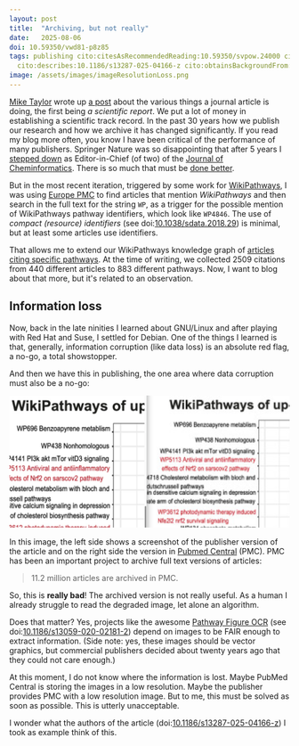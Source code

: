 ```yaml
---
layout: post
title:  "Archiving, but not really"
date:   2025-08-06
doi: 10.59350/vwd81-p8z85
tags: publishing cito:citesAsRecommendedReading:10.59350/svpow.24000 cito:citesAsRecommendedReading:10.1186/s13059-020-02181-2
  cito:describes:10.1186/s13287-025-04166-z cito:obtainsBackgroundFrom:10.1038/sdata.2018.29
image: /assets/images/imageResolutionLoss.png
---
```


[Mike Taylor](https://sauropods.win/@mike) wrote up [a post](https://doi.org/10.59350/svpow.24000) about the various things a journal article is doing,
the first being *a scientific report*. We put a lot of money in establishing a scientific track record. In the past 30 years
how we publish our research and how we archive it has changed significantly. If you read my blog more often, you know I have
been critical of the performance of many publishers. Springer Nature was so disappointing that after 5 years I
[stepped down](https://chem-bla-ics.linkedchemistry.info/2021/06/11/conflict-of-interest-or-why-i-am.html)
as Editor-in-Chief (of two) of the [Journal of Cheminformatics](https://en.wikipedia.org/wiki/Journal_of_Cheminformatics).
There is so much that must be [done better](https://chem-bla-ics.linkedchemistry.info/2024/09/16/publishing.html).

But in the most recent iteration, triggered by some work for [WikiPathways](https://www.wikipathways.org/), I was using
[Europe PMC](https://europepmc.org/) to find articles that
mention *WikiPathways* and then search in the full text for the string `WP`, as a trigger for the possible mention of
WikiPathways pathway identifiers, which look like `WP4846`. The use of *compact (resource) identifiers*
(see doi:[10.1038/sdata.2018.29](https://doi.org/10.1038/sdata.2018.29)) is minimal, but at least some articles use identifiers.

That allows me to extend our WikiPathways knowledge graph of [articles citing specific pathways](https://www.wikipathways.org/browse/citedin).
At the time of writing, we collected 2509 citations from 440 different articles to 883 different pathways. Now,
I want to blog about that more, but it's related to an observation.

## Information loss
Now, back in the late ninities I learned about GNU/Linux and after playing with Red Hat and Suse, I settled for Debian.
One of the things I learned is that, generally, information corruption (like data loss) is an absolute red flag, a no-go,
a total showstopper.

And then we have this in publishing, the one area where data corruption must also be a no-go:

![](/assets/images/imageResolutionLoss.png)

In this image, the left side shows a screenshot of the publisher version of the article and on the right side
the version in [Pubmed Central](https://pmc.ncbi.nlm.nih.gov/) (PMC). PMC has been an important project to archive full text versions of articles:

> 11.2 million articles are archived in PMC.

So, this is **really bad**! The archived version is not really useful. As a human I already struggle to read the
degraded image, let alone an algorithm.

Does that matter? Yes, projects like the awesome
[Pathway Figure OCR](https://pfocr.wikipathways.org/) (see doi:[10.1186/s13059-020-02181-2](https://doi.org/10.1186/s13059-020-02181-2))
depend on images to be FAIR enough to extract information. (Side note: yes, these images should be vector
graphics, but commercial publishers decided about twenty years ago that they could not care enough.)

At this moment, I do not know where the information is lost. Maybe PubMed Central is storing the images in a low
resolution. Maybe the publisher provides PMC with a low resolution image. But to me, this must be solved as soon
as possible. This is utterly unacceptable.

I wonder what the authors of the article (doi:[10.1186/s13287-025-04166-z](https://doi.org/10.1186/s13287-025-04166-z))
I took as example think of this.
